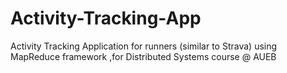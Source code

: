 # Activity-Tracking-App
Activity Tracking Application for runners (similar to Strava) using MapReduce framework ,for Distributed Systems course @ AUEB 
